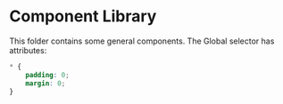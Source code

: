 # Component Library

This folder contains some general components.
The Global selector has attributes:

```css
* {
    padding: 0;
    margin: 0;
}
```
